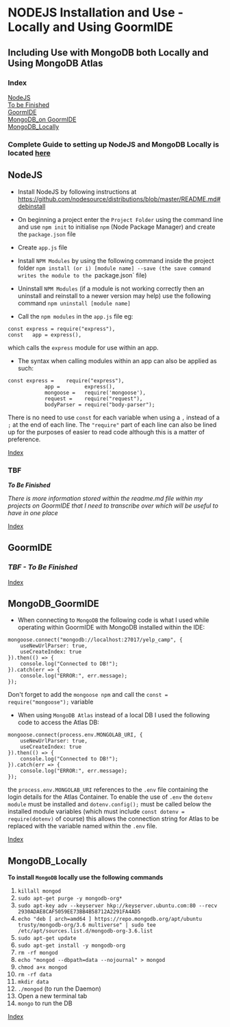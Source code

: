NODEJS Installation and Use - Locally and Using GoormIDE
======
Including Use with MongoDB both Locally and Using MongoDB Atlas
------

### Index  
  
[NodeJS](#NodeJS)  
[To be Finished](#TBF)  
[GoormIDE](#GoormIDE)  
[MongoDB_on GoormIDE](#MongoDB_GoormIDE)  
[MongoDB_Locally](#MongoDB_Locally)  
  
  
### Complete Guide to setting up NodeJS and MongoDB Locally is located [here](https://zarkom.net/blogs/linux-ubuntu-local-coding-environment-1528)  
  
NodeJS
------  

* Install NodeJS by following instructions at https://github.com/nodesource/distributions/blob/master/README.md#debinstall

* On beginning a project enter the `Project Folder` using the command line and use `npm init` to initialise `npm` (Node Package Manager) and create the `package.json` file

* Create `app.js` file 

* Install `NPM Modules` by using the following command inside the project folder `npm install (or i) [module name] --save (the save command writes the module to the `package.json` file)

* Uninstall `NPM Modules` (if a module is not working correctly then an uninstall and reinstall to a newer version may help) use the following command `npm uninstall [module name]`

* Call the `npm modules` in the `app.js` file eg: 
```
const express = require("express"),
const	app = express(),
```
which calls the `express` module for use within an app.

* The syntax when calling modules within an app can also be applied as such:
```
const express =    require("express"),
			app =        express(),
			mongoose =   require('mongoose'),
			request =    require("request"),
			bodyParser = require("body-parser");
```
There is no need to use `const` for each variable when using a `,` instead of a `;` at the end of each line. The `"require"` part of each line can also be lined up for the purposes of easier to read code although this is a matter of preference.  
  
[Index](#Index)  
  
### TBF  
**_To Be Finished_**  

*There is more information stored within the readme.md file within my projects on GoormIDE that I need to transcribe over which will be useful to have in one place*  
  
[Index](#Index)  
  
GoormIDE
------
### _TBF - To Be Finished_  
  
[Index](#Index)  
  
MongoDB_GoormIDE  
------

* When connecting to `MongoDB` the following code is what I used while operating within GoormIDE with MongoDB installed within the IDE:
```
mongoose.connect("mongodb://localhost:27017/yelp_camp", {
	useNewUrlParser: true,
	useCreateIndex: true
}).then(() => {
	console.log("Connected to DB!");
}).catch(err => {
	console.log("ERROR:", err.message);
});
```
Don't forget to add the `mongoose npm` and call the `const = require("mongoose");` variable

* When using `MongoDB Atlas` instead of a local DB I used the following code to access the Atlas DB:
```
mongoose.connect(process.env.MONGOLAB_URI, {
	useNewUrlParser: true,
	useCreateIndex: true
}).then(() => {
	console.log("Connected to DB!");
}).catch(err => {
	console.log("ERROR:", err.message);
});
```
the `process.env.MONGOLAB_URI` references to the `.env` file containing the login details for the Atlas Container. To enable the use of `.env` the `dotenv module` must be installed and `dotenv.config();` must be called below the installed module variables (which must include `const dotenv = require(dotenv)` of course) this allows the connection string for Atlas to be replaced with the variable named within the `.env` file.  
  
[Index](#Index)    
  
MongoDB_Locally  
------  
  
**To install `MongoDB` locally use the following commands**
   1. `killall mongod`
   2. `sudo apt-get purge -y mongodb-org*`
   3. `sudo apt-key adv --keyserver hkp://keyserver.ubuntu.com:80 --recv 2930ADAE8CAF5059EE73BB4B58712A2291FA4AD5`
   4. `echo "deb [ arch=amd64 ] https://repo.mongodb.org/apt/ubuntu trusty/mongodb-org/3.6 multiverse" | sudo tee     /etc/apt/sources.list.d/mongodb-org-3.6.list`
   5. `sudo apt-get update`
   6. `sudo apt-get install -y mongodb-org`
   7. `rm -rf mongod`
   8. `echo "mongod --dbpath=data --nojournal" > mongod`
   9. `chmod a+x mongod`
   10. `rm -rf data`
   11. `mkdir data`
   12. `./mongod`  (to run the Daemon)
   13. Open a new terminal tab
   14. `mongo` to run the DB
  
[Index](#Index)

